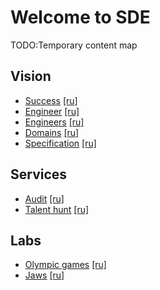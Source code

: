 # Welcome to SDE

TODO:Temporary content map

## Vision
* [Success](/vision/success) [[ru]](/ru/vision/success)
* [Engineer](/vision/engineer) [[ru]](/ru/vision/engineer)
* [Engineers](/vision/engineers) [[ru]](/ru/vision/engineers)
* [Domains](/vision/domains) [[ru]](/ru/vision/domains)
* [Specification](/vision/specification) [[ru]](/ru/vision/specification)

## Services
* [Audit](/services/audit) [[ru]](/ru/services/audit)
* [Talent hunt](/services/talent-hunt) [[ru]](/ru/services/talent-hunt)

## Labs
* [Olympic games](/labs/olympic-games) [[ru]](/ru/labs/olympic-games)
* [Jaws](/labs/jaws) [[ru]](/ru/labs/jaws)

